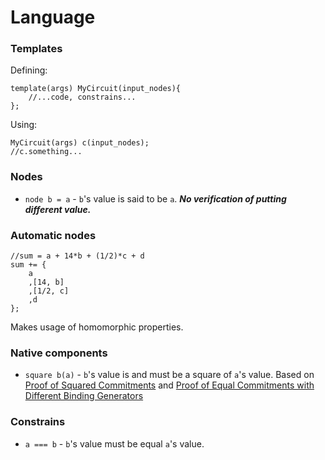

# Language

### Templates

Defining:
```
template(args) MyCircuit(input_nodes){
    //...code, constrains...
};
```

Using:

```
MyCircuit(args) c(input_nodes);
//c.something...
```

### Nodes

- `node b = a` - `b`'s value is said to be `a`. ***No verification of putting different value.***

### Automatic nodes

```
//sum = a + 14*b + (1/2)*c + d 
sum += {
    a
    ,[14, b]
    ,[1/2, c]
    ,d
};
```

Makes usage of homomorphic properties.

### Native components

- `square b(a)` - `b`'s value is and must be a square of `a`'s value. Based on [Proof of Squared Commitments](https://www.zkdocs.com/docs/zkdocs/commitments/pedersen/#proof-of-squared-commitments) and [Proof of Equal Commitments with Different Binding Generators](https://www.zkdocs.com/docs/zkdocs/commitments/pedersen/#proof-of-equal-commitments-with-different-binding-generators)

### Constrains

- `a === b` - `b`'s value must be equal `a`'s value. 
<!--
- `A @@@ b` - Secret of `b` must reveal A.
-->